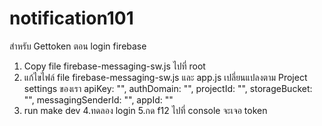 # notification101
สำหรับ  Gettoken  ตอน  login firebase 

1. Copy file firebase-messaging-sw.js  ไปที่ root
2. แก้ไขไฟล์ file firebase-messaging-sw.js และ app.js เปลี่ยนแปลงตาม Project settings ของเรา
    apiKey: "",
    authDomain: "",
    projectId: "",
    storageBucket: "",
    messagingSenderId: "",
    appId: ""
3. run make dev
4.ทดลอง login 
5.กด f12 ไปที่ console จะเจอ token  
